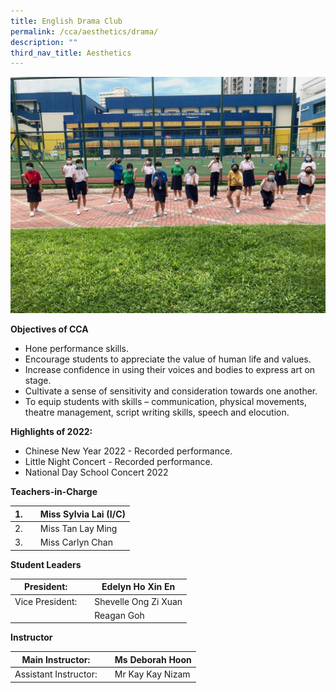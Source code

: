 ```yaml
---
title: English Drama Club
permalink: /cca/aesthetics/drama/
description: ""
third_nav_title: Aesthetics
---
```

![](/images/Continuing-to-carry-on-with-SMM-1024x768.jpeg)


**Objectives of CCA**

*   Hone performance skills.
*   Encourage students to appreciate the value of human life and values.
*   Increase confidence in using their voices and bodies to express art on stage.
*   Cultivate a sense of sensitivity and consideration towards one another.
*   To equip students with skills – communication, physical movements, theatre management, script writing skills, speech and elocution.

**Highlights of 2022:**

*   Chinese New Year 2022 - Recorded performance.
*   Little Night Concert - Recorded performance.
*   National Day School Concert 2022


**Teachers-in-Charge**

| 1. |  | Miss Sylvia Lai (I/C) |
| -------- | -------- | -------- |
| 2.     |      | Miss Tan Lay Ming     |
| 3.     |      | Miss Carlyn Chan   |


**Student Leaders**

| President: |  | Edelyn Ho Xin En |
| -------- | -------- | -------- |
| Vice President:    |      | Shevelle Ong Zi Xuan    |
|     |      | Reagan Goh    |



**Instructor**

| Main Instructor: |  | Ms Deborah Hoon |
| -------- | -------- | -------- |
| Assistant Instructor:    |      |  Mr Kay Kay Nizam   |